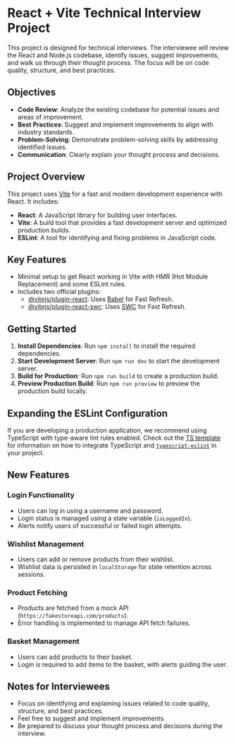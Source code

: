 # React + Vite Technical Interview Project

This project is designed for technical interviews. The interviewee will review the React and Node.js codebase, identify issues, suggest improvements, and walk us through their thought process. The focus will be on code quality, structure, and best practices.

## Objectives

- **Code Review**: Analyze the existing codebase for potential issues and areas of improvement.
- **Best Practices**: Suggest and implement improvements to align with industry standards.
- **Problem-Solving**: Demonstrate problem-solving skills by addressing identified issues.
- **Communication**: Clearly explain your thought process and decisions.

## Project Overview

This project uses [Vite](https://vitejs.dev/) for a fast and modern development experience with React. It includes:

- **React**: A JavaScript library for building user interfaces.
- **Vite**: A build tool that provides a fast development server and optimized production builds.
- **ESLint**: A tool for identifying and fixing problems in JavaScript code.

## Key Features

- Minimal setup to get React working in Vite with HMR (Hot Module Replacement) and some ESLint rules.
- Includes two official plugins:
  - [@vitejs/plugin-react](https://github.com/vitejs/vite-plugin-react/blob/main/packages/plugin-react): Uses [Babel](https://babeljs.io/) for Fast Refresh.
  - [@vitejs/plugin-react-swc](https://github.com/vitejs/vite-plugin-react/blob/main/packages/plugin-react-swc): Uses [SWC](https://swc.rs/) for Fast Refresh.

## Getting Started

1. **Install Dependencies**: Run `npm install` to install the required dependencies.
2. **Start Development Server**: Run `npm run dev` to start the development server.
3. **Build for Production**: Run `npm run build` to create a production build.
4. **Preview Production Build**: Run `npm run preview` to preview the production build locally.

## Expanding the ESLint Configuration

If you are developing a production application, we recommend using TypeScript with type-aware lint rules enabled. Check out the [TS template](https://github.com/vitejs/vite/tree/main/packages/create-vite/template-react-ts) for information on how to integrate TypeScript and [`typescript-eslint`](https://typescript-eslint.io) in your project.

## New Features

### Login Functionality
- Users can log in using a username and password.
- Login status is managed using a state variable (`isLoggedIn`).
- Alerts notify users of successful or failed login attempts.

### Wishlist Management
- Users can add or remove products from their wishlist.
- Wishlist data is persisted in `localStorage` for state retention across sessions.

### Product Fetching
- Products are fetched from a mock API (`https://fakestoreapi.com/products`).
- Error handling is implemented to manage API fetch failures.

### Basket Management
- Users can add products to their basket.
- Login is required to add items to the basket, with alerts guiding the user.

## Notes for Interviewees

- Focus on identifying and explaining issues related to code quality, structure, and best practices.
- Feel free to suggest and implement improvements.
- Be prepared to discuss your thought process and decisions during the interview.
